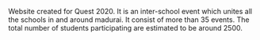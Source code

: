Website created for Quest 2020. It is an inter-school event which unites all the schools in and around madurai. It consist of more than 35 events. The total number of students participating are estimated to be around 2500.
